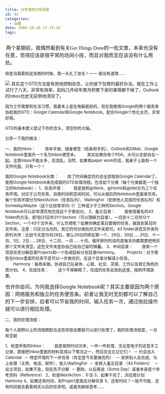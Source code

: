 ```yaml
---
title: 分享我的GTD流程
id: 92
categories:
  - 柒藝
date: 2006-10-28 17:19:24
tags:
---
```


<span style="font-size:11px;font-family:Verdana;">&nbsp;<span style="font-size:16px;">两个星期前，我偶然看到有关Get Things Done的一些文章，本来也没有在意，觉得应该是很平常的坊间小技，而且对我而言应该没有什么用处。</span>

</span>

<div class="postText">

<span style="font-size:medium;"><span style="font-size:small;">但是当我看到这张图的时候，我一头扎了进去！&mdash;&mdash; 相当有道理&hellip;&hellip;</span></span>

</div>

<span style="font-size:11px;font-family:Verdana;"><span style="font-size:medium;"><span style="font-size:small;"><span style="font-size:medium;"><span style="font-size:small;">
</span></span></span></span></span>

![](http://dl.getdropbox.com/u/1304634/images/2006/10/28/GTD.jpg)
其实这个GTD方法是有效地控制杂念，让你放下包袱的最好办法。我在工作上试行了八天，非常有效率，起码几件经年累月积累下来的事情都干掉了，Outlook的Inbox也史无前例地清空了。

<span style="font-size:13px;">因为工作需要和生活习惯，我基本上是在电脑面前的，现在我使用Google的两个服务来协助我的GTD：Google Calendar和Google Notebook。配合Google个性化主页，非常好用。</span>

<span style="font-size:medium;"><span style="font-size:small;">GTD的基本要义是记下你的念头，清空你的大脑。</span></span>

<span style="font-size:medium;"><span style="font-size:small;">分享一下我的做法：</span></span>

<span class="Title"><span style="font-size:medium;"><span style="font-size:small;">一、我的Inbox：</span></span></span><span style="font-size:medium;">
<span style="font-size:small;">　　效率手册、随身便签（纸条和手机）、Outlook和GMail、Google Notebook里面开一个名为Inbox便签本。
　　其实如果你有个PDA，大可以全部合在一起。注意Inbox不能太多，会混乱。当然，如果有paper work的话，我桌子上面有一个文件托盘，只有一个！</span></span>

<span style="font-size:medium;"><span style="font-size:small;">我的Google Notebook分类：
　　除了时间确定的约会全部放到Google Calendar了。使用Google Notebook来完成我的GTD处理流程。包含如下分类（每个分类都是一个独立的Notebook）：
1、任务环境：
　　我是按照@Work、@Home和@Idle分为三个任务环境。对应于公司任务、自我时间和空闲时间，可以从相应的Notebook里面拿任务。每个任务环境分为NextAction（任务队列）、WaitingFor（安排他人完成的任务队列）和Someday/Maybe（这个比较有学问:-)）三种或少于三种的Section。Google Notebook可以非常漂亮地完成这个子类划分。
2、备忘目录：
　　我使用著名的43 folder的方法，即1到31日共31个Section（可以理解为目录），一月到十二月共12个Section，一个43个文件夹。什么作用呢？如果你确定某日要做的任务，就放到某日的文件夹。注意：只区分当月的，其它的均分类到月文件夹即可。43 folder讲究文件夹的排列次序：比如今天是10月28日，那么29日的排在第一个，29日、30日&hellip;&hellip;31日、十一月、1日、2日&hellip;&hellip;28日、十二月、一月&hellip;&hellip;十月。循环排列的目的是每天你都需要把明天那个文件夹清空。这些文件夹是你自己给自己留的锦囊。
3、中间目录：
　　我有一个项目任务分解目录Projects和一个协调目标计划目录Harmony。
　　Projects：对于那些在Inbox里面的任务不是可以一步做完的，在这个目录分解成小任务。
　　Harmony：每周末做。协调自己在身体、心智、社交、灵感、工作以及其它角色的周计划。
4、完成任务：
　　这个不用解释了，完成的任务会放到这里，按照环境放置。</span></span>

<span style="font-size:16px;">也许你会问，为何我选择Google Notebook呢？其实主要是因为两个原因：网络服务和独立的任务便签条。前者让我无时无刻都可以了解自己的下一步安排，后者可以节省我的时间，输入任务一次，通过拖拉操作就可以进行相应处理。</span>

<span class="Title"><span style="font-size:medium;"><span style="font-size:small;">二、我的处理流程：</span></span></span>

<span style="font-size:medium;"><span style="font-size:small;">每个人按照以上的流程图配合这些存放设置就可以进行处理了。我的处理流程是，一旦有空就</span></span>

<span style="font-size:medium;"><span style="font-size:small;">1、检查所有的Inbox：
　　我是按照时间次序，一件一件处理，无论是电子的还是手工记录，直接把Inbox里面的材料变成以下情况之一，然后完全忘记它们！
&nbsp;－ 约会加入Calendar
&nbsp;－ 特定环境的下一步任务（肯定是今天要做完的）
&nbsp;－ 安排别人去完成，马上处理（关照、电话、邮件），放入WaitingFor
&nbsp;－ 安排入备忘目录 （43 Folders）
&nbsp;－ 设立项目，如果不急，现在先不分解
&nbsp;－ 删除、以后再说（Some Day）或者本身是个参考资料（Reference）
2、检查NextAction：干活
3、如果干完了，浏览周计划Harmony
4、如果还有时间，到Project里面去分解任务
5、还有时间？一般不可能，还有时间就去看看明天以后的任务吧。或者贡献给思考&hellip;&hellip;</span></span>

&nbsp;